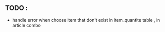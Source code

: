 ## TODO : 
- handle error when choose item that don't exist in item_quantite table , in article combo
